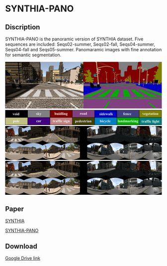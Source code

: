 # SYNTHIA-PANO

## Discription

SYNTHIA-PANO is the panoramic version of SYNTHIA dataset. Five sequences are included: Seqs02-summer, Seqs02-fall, Seqs04-summer, Seqs04-fall and Seqs05-summer.
Panomaramic images with fine annotation for semantic segmentation.

![Label](pics/label.png)
![Examples](pics/dataset5.png)
[![Video](pics/dataset5.png)](https://youtu.be/--Mhldpd6nI)

## Paper

[SYNTHIA](https://ieeexplore.ieee.org/document/7780721)

[SYNTHIA-PANO](https://arxiv.org/abs/1909.00532)

## Download

[Google Drive link](https://drive.google.com/open?id=1yxuuspD-ac7gHmF_55-jNrmT2Gk_0EOF)
